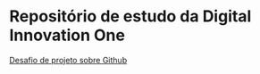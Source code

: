 # Repositório de estudo da Digital Innovation One

[Desafio de projeto sobre Github](desafio-github/README.md)